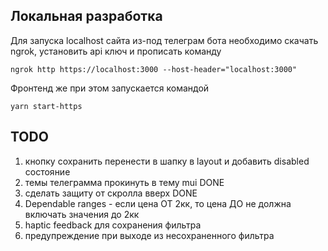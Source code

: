 ## Локальная разработка
Для запуска localhost сайта из-под телеграм бота необходимо скачать ngrok, установить api ключ и прописать команду 

`ngrok http https://localhost:3000 --host-header="localhost:3000"`

Фронтенд же при этом запускается командой

`yarn start-https`

## TODO
1. кнопку сохранить перенести в шапку в layout и добавить disabled состояние
2. темы телеграмма прокинуть в тему mui DONE
3. сделать защиту от скролла вверх DONE
4. Dependable ranges - если цена ОТ 2кк, то цена ДО не должна включать значения до 2кк
5. haptic feedback для сохранения фильтра
6. предупреждение при выходе из несохраненного фильтра